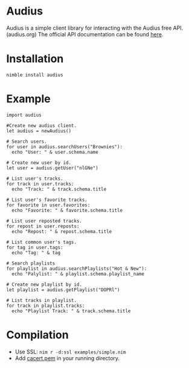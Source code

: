 # Audius
Audius is a simple client library for interacting with the Audius free API. (audius.org)
The official API documentation can be found [here](https://audiusproject.github.io/api-docs/#audius-api-docs).

# Installation
```nimble install audius```

# Example
```
import audius

#Create new audius client.
let audius = newAudius()

# Search users.
for user in audius.searchUsers("Brownies"):
  echo "User: " & user.schema.name

# Create new user by id.
let user = audius.getUser("nlGNe")

# List user's tracks.
for track in user.tracks:
  echo "Track: " & track.schema.title

# List user's favorite tracks.
for favorite in user.favorites:
  echo "Favorite: " & favorite.schema.title

# List user reposted tracks.
for repost in user.reposts:
  echo "Repost: " & repost.schema.title

# List common user's tags.
for tag in user.tags:
  echo "Tag: " & tag

# Search playlists
for playlist in audius.searchPlaylists("Hot & New"):
  echo "Palylist: " & playlist.schema.playlist_name

# Create new playlist by id.
let playlist = audius.getPlaylist("DOPRl")

# List tracks in playlist.
for track in playlist.tracks:
  echo "Playlist Track: " & track.schema.title
```
# Compilation 
- Use SSL:
```nim r -d:ssl examples/simple.nim```
- Add [cacert.pem](bin/cacert.pem) in your running directory.